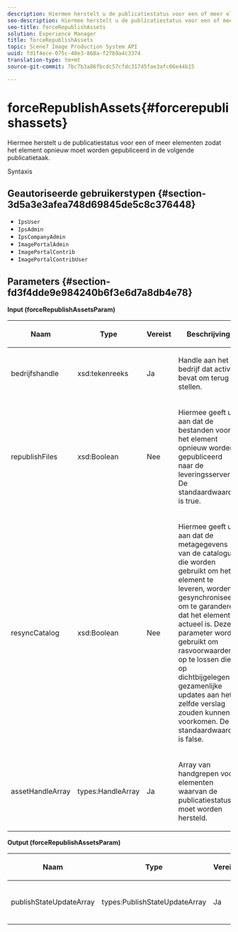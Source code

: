 ```yaml
---
description: Hiermee herstelt u de publicatiestatus voor een of meer elementen zodat het element opnieuw moet worden gepubliceerd in de volgende publicatietaak.
seo-description: Hiermee herstelt u de publicatiestatus voor een of meer elementen zodat het element opnieuw moet worden gepubliceerd in de volgende publicatietaak.
seo-title: forceRepublishAssets
solution: Experience Manager
title: forceRepublishAssets
topic: Scene7 Image Production System API
uuid: fd1f4ece-075c-40e3-868a-f27b9a4c3374
translation-type: tm+mt
source-git-commit: 7bc7b3a86fbcdc57cfdc31745fae3afc06e44b15

---
```



# forceRepublishAssets{#forcerepublishassets}

Hiermee herstelt u de publicatiestatus voor een of meer elementen zodat het element opnieuw moet worden gepubliceerd in de volgende publicatietaak.

Syntaxis

## Geautoriseerde gebruikerstypen {#section-3d5a3e3afea748d69845de5c8c376448}

* `IpsUser`
* `IpsAdmin`
* `IpsCompanyAdmin`
* `ImagePortalAdmin`
* `ImagePortalContrib`
* `ImagePortalContribUser`

## Parameters {#section-fd3f4dde9e984240b6f3e6d7a8db4e78}

**Input (forceRepublishAssetsParam)**

<table id="table_742D67AD77554904976EC4A07A0CBC64"> 
 <thead> 
  <tr> 
   <th colname="col1" class="entry"> <p>Naam </p> </th> 
   <th colname="col2" class="entry"> <p>Type </p> </th> 
   <th colname="col3" class="entry"> <p>Vereist </p> </th> 
   <th colname="col4" class="entry"> <p>Beschrijving </p> </th> 
  </tr> 
 </thead>
 <tbody> 
  <tr> 
   <td colname="col1"> <span class="codeph"> <span class="varname"> bedrijfshandle</span></span> </td> 
   <td colname="col2"> <span class="codeph"> xsd:tekenreeks</span> </td> 
   <td colname="col3"> <p>Ja </p> </td> 
   <td colname="col4"> <p>Handle aan het bedrijf dat activa bevat om terug te stellen. </p> </td> 
  </tr> 
  <tr> 
   <td colname="col1"><span class="codeph"> <span class="varname"> republishFiles</span></span> </td> 
   <td colname="col2"><span class="codeph"> xsd:Boolean</span> </td> 
   <td colname="col3"> <p>Nee </p> </td> 
   <td colname="col4"> <p>Hiermee geeft u aan dat de bestanden voor het element opnieuw worden gepubliceerd naar de leveringsservers. De standaardwaarde is <span class="codeph"> true</span>. </p> </td> 
  </tr> 
  <tr> 
   <td colname="col1"><span class="codeph"> <span class="varname"> resyncCatalog</span></span> </td> 
   <td colname="col2"><span class="codeph"> xsd:Boolean</span> </td> 
   <td colname="col3"> <p>Nee </p> </td> 
   <td colname="col4"> <p>Hiermee geeft u aan dat de metagegevens van de catalogus die worden gebruikt om het element te leveren, worden gesynchroniseerd om te garanderen dat het element actueel is. Deze parameter wordt gebruikt om rasvoorwaarden op te lossen die op dichtbijgelegen gezamenlijke updates aan het zelfde verslag zouden kunnen voorkomen. De standaardwaarde is <span class="codeph"> false</span>. </p> </td> 
  </tr> 
  <tr> 
   <td colname="col1"> <span class="codeph"> <span class="varname"> assetHandleArray</span></span> </td> 
   <td colname="col2"> <span class="codeph"> types:HandleArray</span> </td> 
   <td colname="col3"> <p>Ja </p> </td> 
   <td colname="col4"> <p>Array van handgrepen voor elementen waarvan de publicatiestatus moet worden hersteld. </p> </td> 
  </tr> 
 </tbody> 
</table>

**Output (forceRepublishAssetsParam)**

<table id="table_78E74186669F477E9E2D837D58A789DC"> 
 <thead> 
  <tr> 
   <th colname="col1" class="entry"> <p>Naam </p> </th> 
   <th colname="col2" class="entry"> <p>Type </p> </th> 
   <th colname="col3" class="entry"> <p>Vereist </p> </th> 
   <th colname="col4" class="entry"> <p>Beschrijving </p> </th> 
  </tr> 
 </thead>
 <tbody> 
  <tr> 
   <td colname="col1"> <span class="codeph"> <span class="varname"> publishStateUpdateArray</span></span> </td> 
   <td colname="col2"> <span class="codeph"> types:PublishStateUpdateArray</span> </td> 
   <td colname="col3"> <p>Ja </p> </td> 
   <td colname="col4"> <p>Array met updates van publicatiestatus. </p> </td> 
  </tr> 
 </tbody> 
</table>

